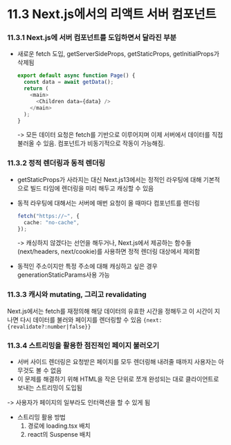# 11.3 Next.js에서의 리액트 서버 컴포넌트

### 11.3.1 Next.js에 서버 컴포넌트를 도입하면서 달라진 부분

- 새로운 fetch 도입, getServerSideProps, getStaticProps, getInitialProps가 삭제됨

  ```ts
  export default async function Page() {
    const data = await getData();
    return (
      <main>
        <Children data={data} />
      </main>
    );
  }
  ```

  -> 모든 데이터 요청은 fetch를 기반으로 이루어지며 이제 서버에서 데이터를 직접 불러올 수 있음. 컴포넌트가 비동기적으로 작동이 가능해짐.

### 11.3.2 정적 렌더링과 동적 렌더링

- getStaticProps가 사라지는 대신 Next.js13에서는 정적인 라우팅에 대해 기본적으로 빌드 타임에 렌더링을 미리 해두고 캐싱할 수 있음
- 동적 라우팅에 대해서는 서버에 매번 요청이 올 때마다 컴포넌트를 렌더링

  ```ts
  fetch("https://~", {
    cache: "no-cache",
  });
  ```

  -> 캐싱하지 않겠다는 선언을 해두거나, Next.js에서 제공하는 함수들(next/headers, next/cookie)를 사용하면 정적 렌더링 대상에서 제외함

- 동적인 주소이지만 특정 주소에 대해 캐싱하고 싶은 경우 generationStaticParams사용 가능

### 11.3.3 캐시와 mutating, 그리고 revalidating

Next.js에서는 fetch를 재정의해 해당 데이터의 유효한 시간을 정해두고 이 시간이 지나면 다시 데이터를 불러와 페이지를 렌더링할 수 있음 `{next:{revalidate?:number|false}}`

### 11.3.4 스트리밍을 활용한 점진적인 페이지 불러오기

- 서버 사이드 렌더링은 요청받은 페이지를 모두 렌더링해 내려줄 때까지 사용자는 아무것도 볼 수 없음
- 이 문제를 해결하기 위해 HTML을 작은 단위로 쪼개 완성되는 대로 클라이언트로 보내는 스트리밍이 도입됨

-> 사용자가 페이지의 일부라도 인터랙션을 할 수 있게 됨

- 스트리밍 활용 방법
  1. 경로에 loading.tsx 배치
  2. react의 Suspense 배치

